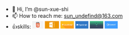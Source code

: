 - 👋 Hi, I’m @sun-xue-shi
- 📫 How to reach me: sun_undefind@163.com
- 👍skills:
  <code><img height="20" src="./img/html.png" title="html" /></code>
  <code><img height="20" src="./img/css.png" title="html" /></code>
  <code><img height="20" src="./img/javascript.png" title="html" /></code>
  <code><img height="20" src="./img/ts.png" title="html" /></code>
  <code><img height="20" src="./img/vue.png" title="html" /></code>
  <code><img height="20" src="./img/elementplus.png" title="html" /></code>

<!---
sun-xue-shi/sun-xue-shi is a ✨ special ✨ repository because its `README.md` (this file) appears on your GitHub profile.
You can click the Preview link to take a look at your changes.
--->
